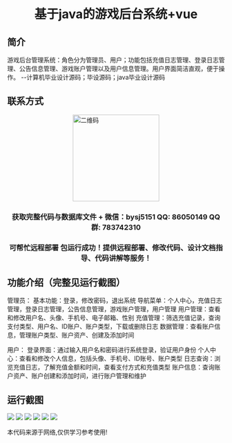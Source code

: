 <p><h1 align="center">基于java的游戏后台系统+vue</h1></p>

## 简介
游戏后台管理系统：角色分为管理员、用户；功能包括充值日志管理、登录日志管理、公告信息管理、游戏账户管理以及用户信息管理。用户界面简洁直观，便于操作。    --计算机毕业设计源码；毕设源码；java毕业设计源码


## 联系方式
<img src="https://bs-1329754181.cos.ap-shanghai.myqcloud.com/wx.jpg" alt="二维码" style="display: block; margin: 0 auto;" width="200px">
<p><h3 align="center">获取完整代码与数据库文件 + 微信：bysj5151 QQ: 86050149 QQ群: 783742310</h3></p>
<p><h3 align="center">可帮忙远程部署 包运行成功！提供远程部署、修改代码、设计文档指导、代码讲解等服务！</h3></p>

## 功能介绍（完整见运行截图）
管理员： 基本功能：登录，修改密码，退出系统 导航菜单：个人中心，充值日志管理，登录日志管理，公告信息管理，游戏账户管理，用户管理 用户管理：查看和修改用户名、头像、手机号、电子邮箱、性别 充值管理：筛选充值记录，查询支付类型、用户名、ID账户、账户类型，下载或删除日志 数据管理：查看账户信息，管理账户类型、账户资产、创建及添加时间

用户： 登录界面：通过输入用户名和密码进行系统登录，验证用户身份 个人中心：查看和修改个人信息，包括头像、手机号、ID账号、账户类型 日志查询：浏览充值日志，了解充值金额和时间，查看支付方式和充值类型 账户信息：查询账户资产、账户创建和添加时间，进行账户管理和维护


## 运行截图
![](https://bs-1329754181.cos.ap-shanghai.myqcloud.com/ssm/GameBackendSystem/img/001.jpg)
![](https://bs-1329754181.cos.ap-shanghai.myqcloud.com/ssm/GameBackendSystem/img/002.jpg)
![](https://bs-1329754181.cos.ap-shanghai.myqcloud.com/ssm/GameBackendSystem/img/003.jpg)
![](https://bs-1329754181.cos.ap-shanghai.myqcloud.com/ssm/GameBackendSystem/img/004.jpg)
![](https://bs-1329754181.cos.ap-shanghai.myqcloud.com/ssm/GameBackendSystem/img/005.jpg)
![](https://bs-1329754181.cos.ap-shanghai.myqcloud.com/ssm/GameBackendSystem/img/006.jpg)

<p>本代码来源于网络,仅供学习参考使用!</p>
